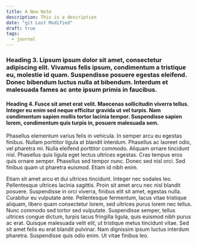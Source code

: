 ```yaml
---
title: A New Note
description: This is a description
date: "git Last Modified"
draft: true
tags:
  - journal
---
```



### Heading 3. Lipsum ipsum dolor sit amet, consectetur adipiscing elit. Vivamus felis ipsum, condimentum a tristique eu, molestie id quam. Suspendisse posuere egestas eleifend. Donec bibendum luctus nulla at bibendum. Interdum et malesuada fames ac ante ipsum primis in faucibus.

#### Heading 4. Fusce sit amet erat velit. Maecenas sollicitudin viverra tellus. Integer eu enim sed neque efficitur gravida ut vel turpis. Nam condimentum sapien mollis tortor lacinia tempor. Suspendisse sapien lorem, condimentum quis turpis in, posuere malesuada sem.

Phasellus elementum varius felis in vehicula. In semper arcu eu egestas finibus. Nullam porttitor ligula at blandit interdum. Phasellus ac laoreet odio, vel pharetra mi. Nulla eleifend porttitor commodo. Aliquam ornare tincidunt nisl. Phasellus quis ligula eget lectus ultrices egestas. Cras tempus eros quis ornare semper. Phasellus sed tempor nunc. Donec sed nisl orci. Sed finibus quam ut pharetra euismod. Etiam id nibh enim.

Etiam sit amet arcu et dui ultrices tincidunt. Integer nec sodales leo. Pellentesque ultrices lacinia sagittis. Proin sit amet arcu nec nisl blandit posuere. Suspendisse in orci viverra, finibus elit sit amet, egestas nulla. Curabitur eu vulputate ante. Pellentesque fermentum, lacus vitae tristique aliquam, libero quam consectetur lorem, sed ultrices purus lorem nec tellus. Nunc commodo sed tortor sed vulputate. Suspendisse semper, tellus ultrices congue dictum, turpis lacus fringilla ligula, quis euismod nibh purus ac erat. Quisque malesuada velit elit, ut tristique metus tincidunt vitae. Sed sit amet felis eu erat blandit pulvinar. Nam dignissim ipsum luctus interdum pharetra. Suspendisse quis odio enim. Ut vitae finibus leo.
